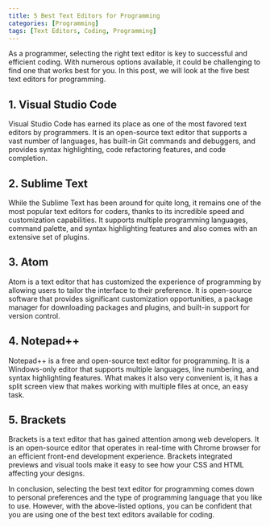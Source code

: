 ```yaml
---
title: 5 Best Text Editors for Programming
categories: [Programming]
tags: [Text Editors, Coding, Programming]
---
```


As a programmer, selecting the right text editor is key to successful and efficient coding. With numerous options available, it could be challenging to find one that works best for you. In this post, we will look at the five best text editors for programming.

## 1. Visual Studio Code

Visual Studio Code has earned its place as one of the most favored text editors by programmers. It is an open-source text editor that supports a vast number of languages, has built-in Git commands and debuggers, and provides syntax highlighting, code refactoring features, and code completion.

## 2. Sublime Text

While the Sublime Text has been around for quite long, it remains one of the most popular text editors for coders, thanks to its incredible speed and customization capabilities. It supports multiple programming languages, command palette, and syntax highlighting features and also comes with an extensive set of plugins.

## 3. Atom

Atom is a text editor that has customized the experience of programming by allowing users to tailor the interface to their preference. It is open-source software that provides significant customization opportunities, a package manager for downloading packages and plugins, and built-in support for version control.

## 4. Notepad++

Notepad++ is a free and open-source text editor for programming. It is a Windows-only editor that supports multiple languages, line numbering, and syntax highlighting features. What makes it also very convenient is, it has a split screen view that makes working with multiple files at once, an easy task.

## 5. Brackets

Brackets is a text editor that has gained attention among web developers. It is an open-source editor that operates in real-time with Chrome browser for an efficient front-end development experience. Brackets integrated previews and visual tools make it easy to see how your CSS and HTML affecting your designs.

In conclusion, selecting the best text editor for programming comes down to personal preferences and the type of programming language that you like to use. However, with the above-listed options, you can be confident that you are using one of the best text editors available for coding.
